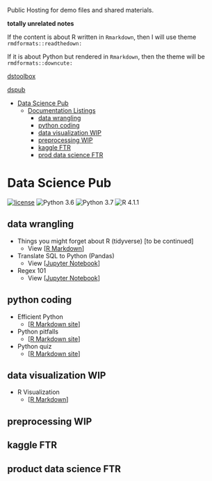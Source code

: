 Public Hosting for demo files and shared materials.

**totally unrelated notes**

If the content is about R written in `Rmarkdown`, then I will use theme `rmdformats::readthedown:`

If it is about Python but rendered in `Rmarkdown`, then the theme will be `rmdformats::downcute:`

[dstoolbox](https://wq1701.github.io/dstoolbox/)

[dspub](https://wq1701.github.io/dspub/)

- [Data Science Pub](#ds-pub)
  - [Documentation Listings](#documentation-listings)
  	- [data wrangling](#data-wrangling)
  	- [python coding](#python-coding)
  	- [data visualization WIP](#data-visualization-wip)
  	- [preprocessing WIP](#preprocessing-wip)
  	- [kaggle FTR](#kaggle-ftr)
  	- [prod data science FTR](#prod-data-science-ftr)


# Data Science Pub

[![license](https://img.shields.io/github/license/mashape/apistatus.svg)](https://github.com/wq1701/dspub/blob/main/LICENSE)
![Python 3.6](https://img.shields.io/badge/python-3.6-blue.svg)
![Python 3.7](https://img.shields.io/badge/python-3.7-blue.svg)
![R 4.1.1](https://img.shields.io/badge/R-4.1.1-blue.svg)

## data wrangling

- Things you might forget about R (tidyverse) [to be continued]
	- View [[R Markdown](https://wq1701.github.io/dspub/data_wrangling/r_tidyverse/cheatsheet.html)]
- Translate SQL to Python (Pandas)
	- View [[Jupyter Notebook](https://nbviewer.org/github/wq1701/dspub/blob/main/data_wrangling/python/py2sql.ipynb)]
- Regex 101
	- View [[Jupyter Notebook](https://nbviewer.org/github/wq1701/dspub/blob/main/data_wrangling/python/regex_101.ipynb)]


## python coding

- Efficient Python
	- [[R Markdown site](https://wq1701.github.io/dspub/python_coding/py_effici.html)]
- Python pitfalls
	- [[R Markdown site](https://wq1701.github.io/dspub/python_coding/py_pitfalls.html)]
- Python quiz
	- [[R Markdown site](https://wq1701.github.io/dspub/python_coding/py_guess.html)]

## data visualization WIP

- R Visualization
	- [[R Markdown](https://wq1701.github.io/dspub/data_viz/rplots/rviz.html)]

## preprocessing WIP

## kaggle FTR

## product data science FTR
